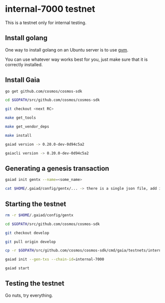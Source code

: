 # internal-7000 testnet

This is a testnet only for internal testing. 

## Install golang

One way to install golang on an Ubuntu server is to use [gvm](https://github.com/moovweb/gvm).

You can use whatever way works best for you, just make sure that it is correctly installed.

## Install Gaia

```bash
go get github.com/cosmos/cosmos-sdk

cd $GOPATH/src/github.com/cosmos/cosmos-sdk

git checkout <next RC>

make get_tools

make get_vendor_deps

make install

gaiad version -> 0.20.0-dev-0d94c5a2

gaiacli version -> 0.20.0-dev-0d94c5a2
```

## Generating a genesis transaction

```bash
gaiad init gentx --name=<some_name>

cat $HOME/.gaiad/config/gentx/... -> there is a single json file, add it as your_name.json into the `internal-7000` folder
```

## Starting the testnet

```bash
rm -r $HOME/.gaiad/config/gentx

cd $GOPATH/src/github.com/cosmos/cosmos-sdk

git checkout develop

git pull origin develop

cp -r $GOPATH/src/github.com/cosmos/cosmos-sdk/cmd/gaia/testnets/internal-7000 $HOME/.gaiad/config/gentx

gaiad init --gen-txs --chain-id=internal-7000

gaiad start
```

## Testing the testnet

Go nuts, try everything. 